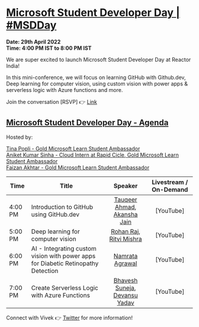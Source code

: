 # [Microsoft Student Developer Day | #MSDDay](https://www.meetup.com/microsoft-reactor-bengaluru/events/285075106/)

**Date: 29th April 2022 </br>
Time: 4:00 PM IST to 8:00 PM IST**

We are super excited to launch Microsoft Student Developer Day at Reactor India!

In this mini-conference, we will focus on learning GitHub with Github.dev, Deep learning for computer vision, using custom vision with power apps & serverless logic with Azure functions and more.

Join the conversation [RSVP] :point_right: [Link](https://www.meetup.com/microsoft-reactor-bengaluru/events/285075106/)

## [Microsoft Student Developer Day - Agenda](https://www.meetup.com/microsoft-reactor-bengaluru/events/285075106/)

Hosted by: 

[Tina Popli - Gold Microsoft Learn Student Ambassador](https://www.linkedin.com/in/tina-popli-025a891b4/) <br/>
[Aniket Kumar Sinha - Cloud Intern at Rapid Cicle, Gold Microsoft Learn Student Ambassador](https://linktr.ee/aniketkumarsinha) <br/>
[Faizan Akhtar - Gold Microsoft Learn Student Ambassador](https://www.linkedin.com/in/akhtar-faizan/)

|     Time     |    Title   | Speaker | Livestream / On-Demand | 
|     ---    | ---          | :---:     | :---: |
| 4:00 PM   |  Introduction to GitHub using GitHub.dev | [Tauqeer Ahmad](https://www.linkedin.com/in/tauqeerahmad5201/), [Akansha Jain](https://linktr.ee/akansha1611) | [YouTube] |
| 5:00 PM   | Deep learning for computer vision |  [Rohan Raj](https://www.linkedin.com/in/rohan-raj-01631716b/), [Ritvi Mishra](https://www.linkedin.com/in/ritvimishra/) | [YouTube] |
| 6:00 PM   | AI - Integrating custom vision with power apps for Diabetic Retinopathy Detection |  [Namrata Agrawal](https://www.linkedin.com/in/namrata-agrawal-/) | [YouTube] |
| 7:00 PM   | Create Serverless Logic with Azure Functions | [Bhavesh Suneja](https://www.linkedin.com/in/bhaveshsuneja/), [Devansu Yadav](https://linktr.ee/DevansuYadav) | [YouTube] |

Connect with Vivek 👉 [Twitter](https://twitter.com/vivek_sridhar) for more information!
